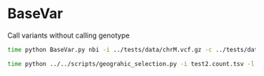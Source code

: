 # BaseVar
Call variants without calling genotype



```bash
time python BaseVar.py nbi -i ../tests/data/chrM.vcf.gz -c ../tests/data/chrM.all.cvg.tsv.gz -d 16 > t.vcf
```

```bash
time python ../../scripts/geograhic_selection.py -i test2.count.tsv -l test2.pos.list > ee

```